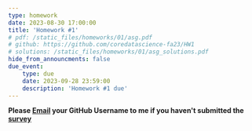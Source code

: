```yaml
---
type: homework
date: 2023-08-30 17:00:00
title: 'Homework #1'
# pdf: /static_files/homeworks/01/asg.pdf
# github: https://github.com/coredatascience-fa23/HW1
# solutions: /static_files/homeworks/01/asg_solutions.pdf
hide_from_announcments: false
due_event: 
    type: due
    date: 2023-09-28 23:59:00
    description: 'Homework #1 due'
---
```

**Please [Email](mailto:dongdongli@hsph.harvard.edu?cc=lukebenz@g.harvard.edu) your GitHub Username to me if you haven't submitted the [survey](https://docs.google.com/forms/d/1Tzx_oT1iMaT7kycALmm9tvs5S7BiAHkMyszwhWI76qw/edit?usp=forms_home&ths=true)**
